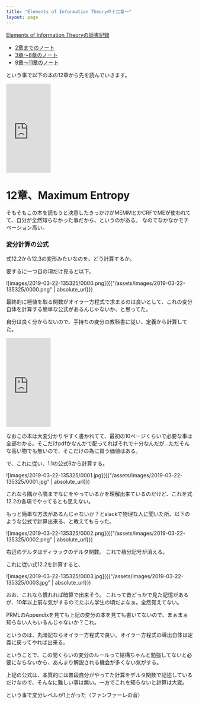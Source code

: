 ```yaml
---
title: "Elements of Information Theoryの十二章〜"
layout: page	
---
```


[Elements of Information Theoryの読書記録](https://karino2.github.io/2019/02/10/143600.html)

- [2章までのノート](https://karino2.github.io/2019/01/31/115955.html)
- [3章〜8章のノート](https://karino2.github.io/2019/02/10/144121.html)
- [9章〜11章のノート](https://karino2.github.io/2019/03/07/114649.html)

という事で以下の本の12章から先を読んでいきます。

<iframe style="width:120px;height:240px;" marginwidth="0" marginheight="0" scrolling="no" frameborder="0" src="https://rcm-fe.amazon-adsystem.com/e/cm?ref=qf_sp_asin_til&t=karino203-22&m=amazon&o=9&p=8&l=as1&IS1=1&detail=1&asins=B00HLG9ISQ&bc1=ffffff&lt1=_top&fc1=333333&lc1=0066c0&bg1=ffffff&f=ifr"> </iframe>

# 12章、Maximum Entropy

そもそもこの本を読もうと決意したきっかけがMEMMとかCRFでMEが使われてて、自分が全然知らなかった事だから、というのがある。
なのでなかなかモチベーション高い。

### 変分計算の公式

式12.2から12.3の変形みたいなのを、どう計算するか。

要するに一つ目の項だけ見ると以下。

![images/2019-03-22-135325/0000.png]({{"/assets/images/2019-03-22-135325/0000.png" | absolute_url}})

最終的に極値を取る関数がオイラー方程式で求まるのは良いとして、これの変分自体を計算する簡単な公式があるんじゃないか、と思ってた。

自分は良く分からないので、手持ちの変分の教科書に従い、定義から計算してた。

<iframe style="width:120px;height:240px;" marginwidth="0" marginheight="0" scrolling="no" frameborder="0" src="https://rcm-fe.amazon-adsystem.com/e/cm?ref=qf_sp_asin_til&t=karino203-22&m=amazon&o=9&p=8&l=as1&IS1=1&detail=1&asins=B00JKIJKAE&bc1=ffffff&lt1=_top&fc1=333333&lc1=0066c0&bg1=ffffff&f=ifr"> </iframe>

なおこの本は大変分かりやすく書かれてて、最初の10ページくらいで必要な事は全部わかる。そこだけpdfかなんかで配ってればそれで十分なんだが…ただそんな高い物でも無いので、そこだけの為に買う価値はある。

で、これに従い、1.1の公式6から計算する。

![images/2019-03-22-135325/0001.jpg]({{"/assets/images/2019-03-22-135325/0001.jpg" | absolute_url}})

これなら隅から隅までなにをやっているかを理解出来ているのだけど、これを式12.2の各項でやってるとも思えない。

もっと簡単な方法があるんじゃないか？とslackで物理な人に聞いた所、以下のような公式で計算出来る、と教えてもらった。

![images/2019-03-22-135325/0002.png]({{"/assets/images/2019-03-22-135325/0002.png" | absolute_url}})

右辺のデルタはディラックのデルタ関数。
これで積分記号が消える。

これに従い式12.2を計算すると、

![images/2019-03-22-135325/0003.jpg]({{"/assets/images/2019-03-22-135325/0003.jpg" | absolute_url}})

おお、これなら慣れれば暗算で出来そう。
これって昔どっかで見た記憶があるが、10年以上前な気がするのでたぶん学生の頃だよなぁ。全然覚えてない。

PRMLのAppendixを見ても上記の変分の本を見ても書いてないので、まぁまぁ知らない人もいるんじゃないか？これ。

というのは、丸暗記ならオイラー方程式で良い。オイラー方程式の導出自体は定義に戻ってやれば出来る。

ということで、この間くらいの変分のルールって結構ちゃんと勉強してないと必要にならないから、あんまり解説される機会が多くない気がする。

上記の公式は、本質的には普段自分がやってた計算をデルタ関数で記述しているだけなので、そんなに難しい事は無い。一方でこれを知らないと計算は大変。

という事で変分レベルが1上がった（ファンファーレの音）

